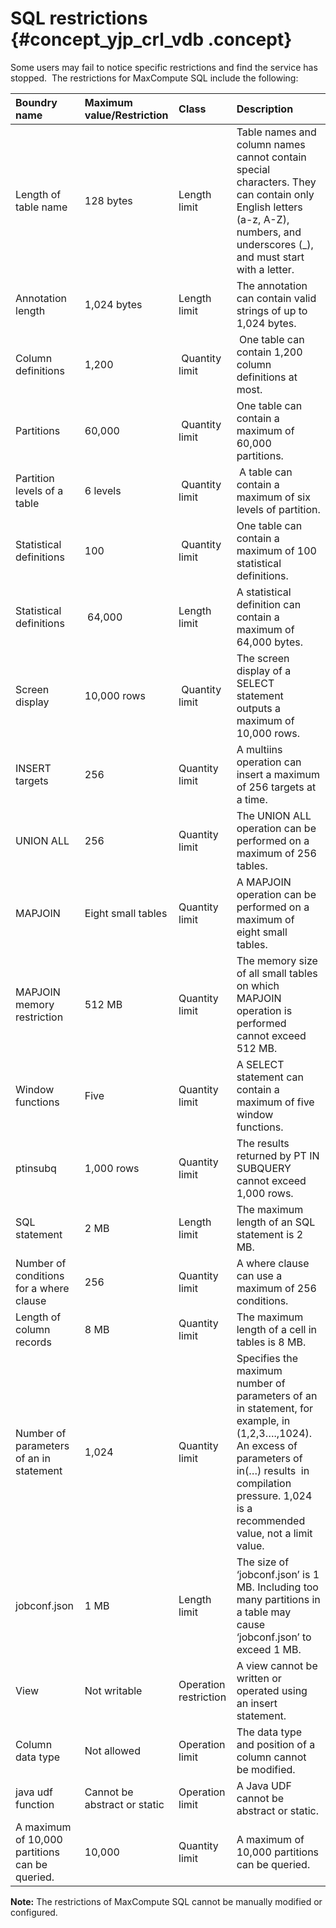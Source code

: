 # SQL restrictions {#concept_yjp_crl_vdb .concept}

Some users may fail to notice specific restrictions and find the service has stopped.  The restrictions for MaxCompute SQL include the following:

|Boundry name|Maximum value/Restriction|Class|Description|
|:-----------|:------------------------|:----|:----------|
|Length of table name|128 bytes|Length limit|Table names and column names cannot contain special characters. They can contain only English letters \(a-z, A-Z\), numbers, and underscores \(\_\), and must start with a letter.|
|Annotation length|1,024 bytes|Length limit|The annotation can contain valid strings of up to 1,024 bytes.|
|Column definitions|1,200| Quantity limit| One table can contain 1,200 column definitions at most.|
|Partitions |60,000| Quantity limit|One table can contain a maximum of 60,000 partitions.|
|Partition levels of a table|6 levels| Quantity limit| A table can contain a maximum of six levels of partition.|
|Statistical definitions|100| Quantity limit|One table can contain a maximum of 100 statistical definitions.|
|Statistical definitions| 64,000|Length limit|A statistical definition can contain a maximum of 64,000 bytes.|
|Screen display|10,000 rows| Quantity limit|The screen display of a SELECT statement outputs a maximum of 10,000 rows.|
|INSERT targets|256|Quantity limit|A multiins operation can insert a maximum of 256 targets at a time.|
|UNION ALL|256|Quantity limit|The UNION ALL operation can be performed on a maximum of 256 tables.|
|MAPJOIN 　|Eight small tables|Quantity limit|A MAPJOIN operation can be performed on a maximum of eight small tables.|
|MAPJOIN memory restriction|512 MB|Quantity limit|The memory size of all small tables on which MAPJOIN operation is performed cannot exceed 512 MB.|
|Window functions|Five|Quantity limit|A SELECT statement can contain a maximum of five window functions.|
|ptinsubq 　|1,000 rows|Quantity limit|The results returned by PT IN SUBQUERY cannot exceed 1,000 rows.|
|SQL statement |2 MB|Length limit|The maximum length of an SQL statement is 2 MB.|
|Number of conditions for a where clause|256|Quantity limit|A where clause can use a maximum of 256 conditions.|
|Length of column records|8 MB|Quantity limit|The maximum length of a cell in tables is 8 MB.|
|Number of parameters of an in statement|1,024|Quantity limit|Specifies the maximum number of parameters of an in statement, for example, in  \(1,2,3….,1024\).  An excess of parameters of in\(…\) results  in compilation pressure. 1,024 is a recommended value, not a limit value.|
|jobconf.json|1 MB|Length limit|The size of ‘jobconf.json’ is 1 MB. Including too many partitions in a table may cause ‘jobconf.json’ to exceed 1 MB.|
|View|Not writable|Operation restriction|A view cannot be written or operated using an insert statement.|
|Column data type|Not allowed|Operation limit|The data type and position of a column cannot be modified.|
|java udf function|Cannot be abstract or static|Operation limit|A Java UDF cannot be abstract or static.|
|A maximum of 10,000 partitions can be queried.|10,000|Quantity limit|A maximum of 10,000 partitions can be queried.|

**Note:** The restrictions of MaxCompute SQL cannot be manually modified or configured.

